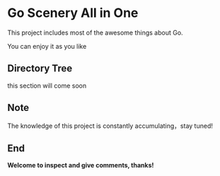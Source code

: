 #  Go Scenery All in One

This project includes most of the awesome things about Go.

You can enjoy it as you like

## Directory Tree

this section will come soon

## Note

The knowledge of this project is constantly accumulating，stay tuned!


## End
**Welcome to inspect and give comments, thanks!**
